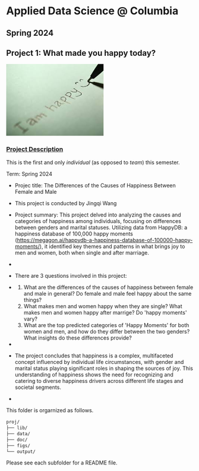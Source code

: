 # Applied Data Science @ Columbia
## Spring 2024
## Project 1: What made you happy today?

![image](figs/title.jpeg)

### [Project Description](doc/Proj1_desc.md)
This is the first and only *individual* (as opposed to *team*) this semester. 

Term: Spring 2024

+ Projec title: The Differences of the Causes of Happiness Between Female and Male
+ This project is conducted by Jingqi Wang

+ Project summary: This project delved into analyzing the causes and categories of happiness among individuals, focusing on differences between genders and marital statuses. Utilizing data from HappyDB: a happiness database of 100,000 happy moments (https://megagon.ai/happydb-a-happiness-database-of-100000-happy-moments/), it identified key themes and patterns in what brings joy to men and women, both when single and after marriage.
+ 
+ There are 3 questions involved in this project:
+ 1. What are the differences of the causes of happiness between female and male in general? Do female and male feel happy about the same things?
  2. What makes men and women happy when they are single? What makes men and women happy after marrige? Do 'happy moments' vary?
  3. What are the top predicted categories of 'Happy Moments' for both women and men, and how do they differ between the two genders? What insights do these differences provide?
+
+ The project concludes that happiness is a complex, multifaceted concept influenced by individual life circumstances, with gender and marital status playing significant roles in shaping the sources of joy. This understanding of happiness shows the need for recognizing and catering to diverse happiness drivers across different life stages and societal segments.
+ 

This folder is orgarnized as follows.

```
proj/
├── lib/
├── data/
├── doc/
├── figs/
└── output/
```

Please see each subfolder for a README file.
